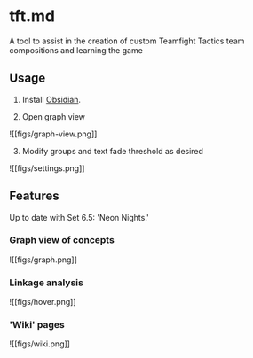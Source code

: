# tft.md

A tool to assist in the creation of custom Teamfight Tactics team compositions and learning the game

## Usage

1. Install [Obsidian](https://obsidian.md/).

2. Open graph view

![[figs/graph-view.png]]

3. Modify groups and text fade threshold as desired

![[figs/settings.png]]

## Features

Up to date with Set 6.5: 'Neon Nights.'

### Graph view of concepts

![[figs/graph.png]]

### Linkage analysis

![[figs/hover.png]]

### 'Wiki' pages

![[figs/wiki.png]]